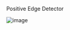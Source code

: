 Positive Edge Detector


![image](https://github.com/user-attachments/assets/9da0bd6b-c3ad-4c9a-95b9-65c323b858c9)

